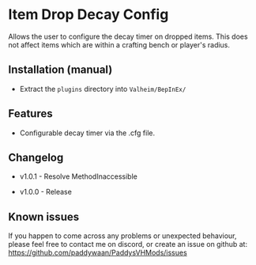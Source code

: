 # Item Drop Decay Config
Allows the user to configure the decay timer on dropped items. This does not affect items which are within a crafting bench or player's radius.

## Installation (manual)
* Extract the `plugins` directory into `Valheim/BepInEx/`

## Features
* Configurable decay timer via the .cfg file.

## Changelog
* v1.0.1 - Resolve MethodInaccessible

* v1.0.0 - Release

## Known issues

If you happen to come across any problems or unexpected behaviour, please feel free to contact me on discord, or create an issue on github at: https://github.com/paddywaan/PaddysVHMods/issues
